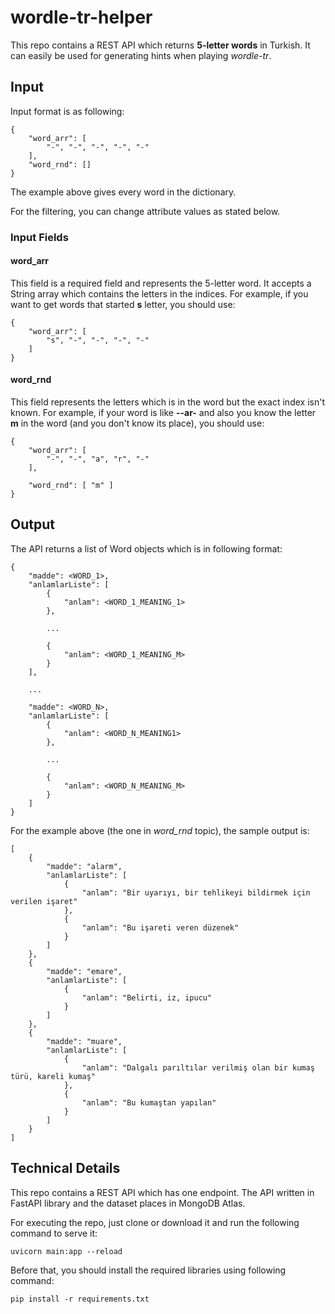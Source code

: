 # wordle-tr-helper

This repo contains a REST API which returns __5-letter words__ in Turkish.
It can easily be used for generating hints when playing _wordle-tr_.

## Input

Input format is as following:

```
{
    "word_arr": [
        "-", "-", "-", "-", "-"
    ],
    "word_rnd": []
}
```

The example above gives every word in the dictionary.

For the filtering, you can change attribute values as stated below.

### Input Fields

#### word_arr
This field is a required field and represents the 5-letter word. It accepts a String array which contains the letters in the indices.
For example, if you want to get words that started __s__ letter, you should use:

```
{
    "word_arr": [
        "s", "-", "-", "-", "-"
    ]
}
```

#### word_rnd
This field represents the letters which is in the word but the exact index isn't known.
For example, if your word is like __--ar-__ and also you know the letter __m__ in the word (and you don't know its place), you should use:
```
{
    "word_arr": [
        "-", "-", "a", "r", "-"
    ],
    
    "word_rnd": [ "m" ]
}
```

## Output
The API returns a list of Word objects which is in following format:

```
{
    "madde": <WORD_1>,
    "anlamlarListe": [
        {
            "anlam": <WORD_1_MEANING_1>
        },
        
        ...
        
        {
            "anlam": <WORD_1_MEANING_M>
        }
    ],
    
    ...
    
    "madde": <WORD_N>,
    "anlamlarListe": [
        {
            "anlam": <WORD_N_MEANING1>
        },
        
        ...
        
        {
            "anlam": <WORD_N_MEANING_M>
        }
    ]
}
```

For the example above (the one in _word_rnd_ topic), the sample output is:

```
[
    {
        "madde": "alarm",
        "anlamlarListe": [
            {
                "anlam": "Bir uyarıyı, bir tehlikeyi bildirmek için verilen işaret"
            },
            {
                "anlam": "Bu işareti veren düzenek"
            }
        ]
    },
    {
        "madde": "emare",
        "anlamlarListe": [
            {
                "anlam": "Belirti, iz, ipucu"
            }
        ]
    },
    {
        "madde": "muare",
        "anlamlarListe": [
            {
                "anlam": "Dalgalı parıltılar verilmiş olan bir kumaş türü, kareli kumaş"
            },
            {
                "anlam": "Bu kumaştan yapılan"
            }
        ]
    }
]
```

## Technical Details
This repo contains a REST API which has one endpoint. 
The API written in FastAPI library and the dataset places in MongoDB Atlas.

For executing the repo, just clone or download it and run the following command to serve it:

```
uvicorn main:app --reload
```

Before that, you should install the required libraries using following command:

```
pip install -r requirements.txt
```
